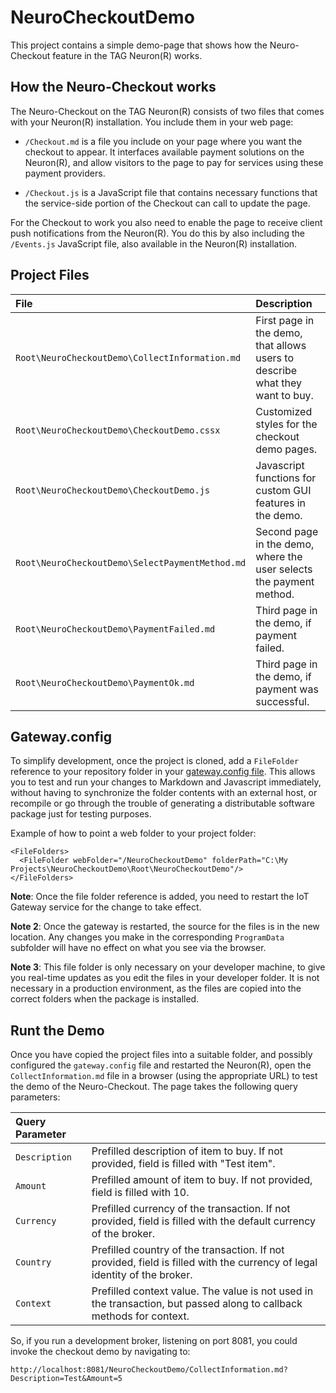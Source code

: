 NeuroCheckoutDemo
=====================

This project contains a simple demo-page that shows how the Neuro-Checkout feature in the 
TAG Neuron(R) works.

How the Neuro-Checkout works
-------------------------------

The Neuro-Checkout on the TAG Neuron(R) consists of two files that comes with your Neuron(R) installation. You include them in your web page:

* `/Checkout.md` is a file you include on your page where you want the checkout to appear. It interfaces available payment solutions on the
Neuron(R), and allow visitors to the page to pay for services using these payment providers.

* `/Checkout.js` is a JavaScript file that contains necessary functions that the service-side portion of the Checkout can call to update the
page.

For the Checkout to work you also need to enable the page to receive client push notifications from the Neuron(R). You do this by also including
the `/Events.js` JavaScript file, also available in the Neuron(R) installation.

Project Files
----------------

| File                                            | Description                                                                  |
|:------------------------------------------------|:-----------------------------------------------------------------------------|
| `Root\NeuroCheckoutDemo\CollectInformation.md`  | First page in the demo, that allows users to describe what they want to buy. |
| `Root\NeuroCheckoutDemo\CheckoutDemo.cssx`      | Customized styles for the checkout demo pages.                               |
| `Root\NeuroCheckoutDemo\CheckoutDemo.js`        | Javascript functions for custom GUI features in the demo.                    |
| `Root\NeuroCheckoutDemo\SelectPaymentMethod.md` | Second page in the demo, where the user selects the payment method.          |
| `Root\NeuroCheckoutDemo\PaymentFailed.md`       | Third page in the demo, if payment failed.                                   |
| `Root\NeuroCheckoutDemo\PaymentOk.md`           | Third page in the demo, if payment was successful.                           |

Gateway.config
-----------------

To simplify development, once the project is cloned, add a `FileFolder` reference
to your repository folder in your [gateway.config file](https://lab.tagroot.io/Documentation/IoTGateway/GatewayConfig.md). 
This allows you to test and run your changes to Markdown and Javascript immediately, 
without having to synchronize the folder contents with an external 
host, or recompile or go through the trouble of generating a distributable software 
package just for testing purposes.

Example of how to point a web folder to your project folder:

```
<FileFolders>
  <FileFolder webFolder="/NeuroCheckoutDemo" folderPath="C:\My Projects\NeuroCheckoutDemo\Root\NeuroCheckoutDemo"/>
</FileFolders>
```

**Note**: Once the file folder reference is added, you need to restart the IoT Gateway service for the change to take effect.

**Note 2**:  Once the gateway is restarted, the source for the files is in the new location. Any changes you make in the corresponding
`ProgramData` subfolder will have no effect on what you see via the browser.

**Note 3**: This file folder is only necessary on your developer machine, to give you real-time updates as you edit the files in your
developer folder. It is not necessary in a production environment, as the files are copied into the correct folders when the package 
is installed.

Runt the Demo
----------------

Once you have copied the project files into a suitable folder, and possibly configured the `gateway.config` file and restarted the Neuron(R),
open the `CollectInformation.md` file in a browser (using the appropriate URL) to test the demo of the Neuro-Checkout. The page takes the following
query parameters:

| Query Parameter                                                                                                                          ||
|:--------------|:--------------------------------------------------------------------------------------------------------------------------|
| `Description` | Prefilled description of item to buy. If not provided, field is filled with "Test item".                                  |
| `Amount`      | Prefilled amount of item to buy. If not provided, field is filled with 10.                                                |
| `Currency`    | Prefilled currency of the transaction. If not provided, field is filled with the default currency of the broker.          |
| `Country`     | Prefilled country of the transaction. If not provided, field is filled with the currency of legal identity of the broker. |
| `Context`     | Prefilled context value. The value is not used in the transaction, but passed along to callback methods for context.      |

So, if you run a development broker, listening on port 8081, you could invoke the checkout demo by navigating to:

	http://localhost:8081/NeuroCheckoutDemo/CollectInformation.md?Description=Test&Amount=5
